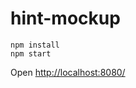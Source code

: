 # hint-mockup

```shell
npm install
npm start
```

Open [http://localhost:8080/](http://localhost:8080/)
